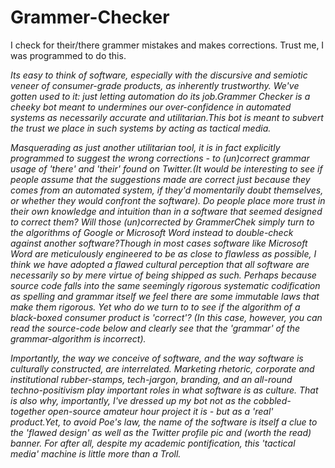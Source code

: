 # Grammer-Checker
I check for their/there grammer mistakes and makes corrections. Trust me, I was programmed to do this.

*Its easy to think of software, especially with the discursive and semiotic veneer of consumer-grade products, as inherently trustworthy. We've gotten used to it: just letting automation do its job.Grammer Checker is a cheeky bot meant to undermines our over-confidence in automated systems as necessarily accurate and utilitarian.This bot is meant to subvert the trust we place in such systems by acting as tactical media.*

*Masquerading as just another utilitarian tool, it is in fact explicitly programmed to suggest the wrong corrections - to (un)correct grammar usage of 'there' and 'their' found on Twitter.(It would be interesting to see if people assume that the suggestions made are correct just because they comes from an automated system, if they'd momentarily doubt themselves, or whether they would confront the software). Do people place more trust in their own knowledge and intuition than in a software that seemed designed to correct them? Will those (un)corrected by GrammerChek simply turn to the algorithms of Google or Microsoft Word instead to double-check against another software?Though in most cases software like Microsoft Word are meticulously engineered to be as close to flawless as possible, I think we have adopted a flawed cultural perception that all software are necessarily so by mere virtue of being shipped as such. Perhaps because source code falls into the same seemingly rigorous systematic codification as spelling and grammar itself we feel there are some immutable laws that make them rigorous. Yet who do we turn to to see if the algorithm of a black-boxed consumer product is 'correct'? (In this case, however, you can read the source-code below and clearly see that the 'grammar' of the grammar-algorithm is incorrect).*

*Importantly, the way we conceive of software, and the way software is culturally constructed, are interrelated. Marketing rhetoric, corporate and institutional rubber-stamps, tech-jargon, branding, and an all-round techno-positivism play important roles in what software is as culture. That is also why, importantly, I've dressed up my bot not as the cobbled-together open-source amateur hour project it is - but as a 'real' product.Yet, to avoid Poe's law, the name of the software is itself a clue to the 'flawed design' as well as the Twitter profile pic and (worth the read) banner. For after all, despite my academic pontification, this 'tactical media' machine is little more than a Troll.*
